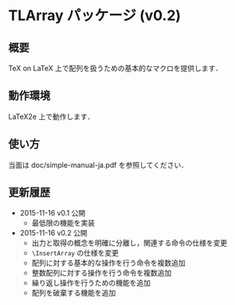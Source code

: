 # TLArray パッケージ (v0.2)

## 概要

TeX on LaTeX 上で配列を扱うための基本的なマクロを提供します．

## 動作環境

LaTeX2e 上で動作します．

## 使い方

当面は doc/simple-manual-ja.pdf を参照してください．

## 更新履歴

* 2015-11-16 v0.1 公開
	* 最低限の機能を実装
* 2015-11-16 v0.2 公開
	* 出力と取得の概念を明確に分離し，関連する命令の仕様を変更
	* `\InsertArray` の仕様を変更
	* 配列に対する基本的な操作を行う命令を複数追加
	* 整数配列に対する操作を行う命令を複数追加
	* 繰り返し操作を行うための機能を追加
	* 配列を破棄する機能を追加